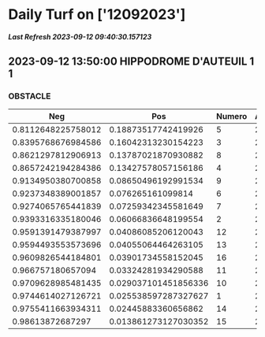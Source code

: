 # Daily Turf on ['12092023']
##### Last Refresh 2023-09-12 09:40:30.157123

## 2023-09-12 13:50:00 HIPPODROME D'AUTEUIL 1 1
### OBSTACLE

| Neg  | Pos  | Numero  | Arrived |
|------|------|---------|---------|
| 0.8112648225758012 | 0.18873517742419926 | 5 | 20.0 |
| 0.8395768676984586 | 0.16042313230154223 | 3 | 20.0 |
| 0.8621297812906913 | 0.13787021870930882 | 8 | 20.0 |
| 0.8657242194284386 | 0.13427578057156186 | 4 | 20.0 |
| 0.9134950380700858 | 0.08650496192991534 | 9 | 20.0 |
| 0.9237348389001857 | 0.076265161099814 | 6 | 20.0 |
| 0.9274065765441839 | 0.07259342345581649 | 7 | 20.0 |
| 0.9393316335180046 | 0.06066836648199554 | 2 | 20.0 |
| 0.9591391479387997 | 0.04086085206120043 | 12 | 20.0 |
| 0.9594493553573696 | 0.04055064464263105 | 13 | 20.0 |
| 0.9609826544184801 | 0.03901734558152045 | 16 | 20.0 |
| 0.966757180657094 | 0.03324281934290588 | 11 | 20.0 |
| 0.9709628985481435 | 0.029037101451856336 | 10 | 20.0 |
| 0.9744614027126721 | 0.025538597287327627 | 1 | 20.0 |
| 0.9755411663934311 | 0.02445883360656862 | 14 | 20.0 |
| 0.98613872687297 | 0.013861273127030352 | 15 | 20.0 |
